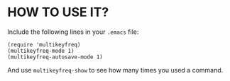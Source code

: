 HOW TO USE IT?
==============

Include the following lines in your `.emacs` file:

    (require 'multikeyfreq)
    (multikeyfreq-mode 1)
    (multikeyfreq-autosave-mode 1)

And use `multikeyfreq-show` to see how many times you used a command.
